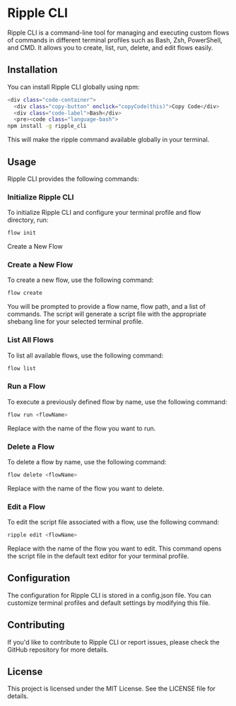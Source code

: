 # Ripple CLI
Ripple CLI is a command-line tool for managing and executing custom flows of commands in different terminal profiles such as Bash, Zsh, PowerShell, and CMD. It allows you to create, list, run, delete, and edit flows easily.

## Installation
You can install Ripple CLI globally using npm:

```bash
<div class="code-container">
  <div class="copy-button" onclick="copyCode(this)">Copy Code</div>
  <div class="code-label">Bash</div>
  <pre><code class="language-bash">
npm install -g ripple_cli

```
This will make the ripple command available globally in your terminal.

## Usage
Ripple CLI provides the following commands:

### Initialize Ripple CLI
To initialize Ripple CLI and configure your terminal profile and flow directory, run:

```bash
flow init
```
Create a New Flow

###  Create a New Flow
To create a new flow, use the following command:

```bash
flow create
```
You will be prompted to provide a flow name, flow path, and a list of commands. The script will generate a script file with the appropriate shebang line for your selected terminal profile.

### List All Flows
To list all available flows, use the following command:

```bash
flow list
```

### Run a Flow
To execute a previously defined flow by name, use the following command:

```bash
flow run <flowName>
```

Replace <flowName> with the name of the flow you want to run.

### Delete a Flow
To delete a flow by name, use the following command:

```bash
flow delete <flowName>
```

Replace <flowName> with the name of the flow you want to delete.

### Edit a Flow
To edit the script file associated with a flow, use the following command:

```bash
ripple edit <flowName>
```

Replace <flowName> with the name of the flow you want to edit. This command opens the script file in the default text editor for your terminal profile.

## Configuration
The configuration for Ripple CLI is stored in a config.json file. You can customize terminal profiles and default settings by modifying this file.

## Contributing
If you'd like to contribute to Ripple CLI or report issues, please check the GitHub repository for more details.

## License
This project is licensed under the MIT License. See the LICENSE file for details.


